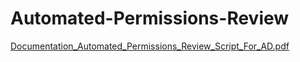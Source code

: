 # Automated-Permissions-Review

[Documentation_Automated_Permissions_Review_Script_For_AD.pdf](https://github.com/user-attachments/files/17357949/Documentation_Automated_Permissions_Review_Script_For_AD.pdf)
